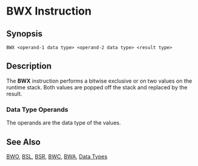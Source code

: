 # BWX Instruction

## Synopsis

```
BWX <operand-1 data type> <operand-2 data type> <result type>
```

## Description

The **BWX** instruction performs a bitwise exclusive or on two values
on the runtime stack. Both values are popped off the stack
and replaced by the result.

### Data Type Operands

The operands are the data type of the values.

## See Also

[BWO](../bwo), [BSL](../bsl), [BSR](../bsr),
[BWC](../bwc), [BWA](../bwa), [Data Types](../../types)
